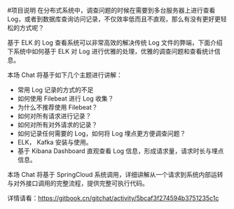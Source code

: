 #项目说明
在分布式系统中，调查问题的时候在需要到多台服务器上进行查看 Log，或者到数据库查询访问记录，不仅效率低而且不直观，那么有没有更好更轻松的方式呢？

基于 ELK 的 Log 查看系统可以非常高效的解决传统 Log 文件的弊端，下面介绍下系统中如何基于 ELK 对 Log 进行优雅的处理，优雅的调查问题和查看统计信息。

本场 Chat 将基于如下几个主题进行讲解：

- 常用 Log 记录的方式的不足
- 如何使用 Filebeat 进行 Log 收集？
- 为什么不推荐使用 Filebeat？
- 如何对所有请求进行记录？
- 如何对所有对外请求的记录？
- 如何记录任何需要的 Log，如何将 Log 埋点更方便调查问题？
- ELK， Kafka 安装与使用。
- 基于 Kibana Dashboard 直观查看 Log 信息，形成请求量，请求时长与埋点信息。

本场 Chat 将基于 SpringCloud 系统调用，详细讲解从一个请求到系统内部运转与对外接口调用的完整流程，提供完整可执行代码。

详情请看：https://gitbook.cn/gitchat/activity/5bcaf3f274594b3751235c1c